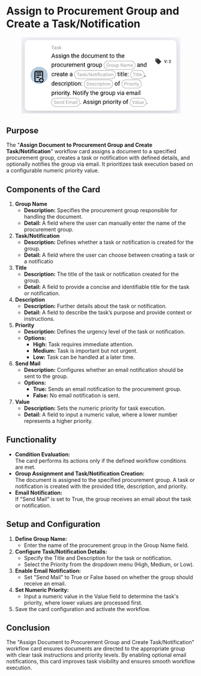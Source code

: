 # Assign to Procurement Group and Create a Task/Notification

<figure><img src="../../../../.gitbook/assets/image (2) (1) (1).png" alt="" width="563"><figcaption></figcaption></figure>

## **Purpose**

The "**Assign Document to Procurement Group and Create Task/Notification**" workflow card assigns a document to a specified procurement group, creates a task or notification with defined details, and optionally notifies the group via email. It prioritizes task execution based on a configurable numeric priority value.

## **Components of the Card**

1. **Group Name**
   * **Description:** Specifies the procurement group responsible for handling the document.
   * **Detail:** A field where the user can manually enter the name of the procurement group.
2. **Task/Notification**
   * **Description:** Defines whether a task or notification is created for the group.
   * **Detail:** A field where the user can choose between creating a task or a notificatio
3. **Title**
   * **Description:** The title of the task or notification created for the group.
   * **Detail:** A field to provide a concise and identifiable title for the task or notification.
4. **Description**
   * **Description:** Further details about the task or notification.
   * **Detail:** A field to describe the task’s purpose and provide context or instructions.
5. **Priority**
   * **Description:** Defines the urgency level of the task or notification.
   * **Options:**
     * **High:** Task requires immediate attention.
     * **Medium:** Task is important but not urgent.
     * **Low:** Task can be handled at a later time.
6. **Send Mail**
   * **Description:** Configures whether an email notification should be sent to the group.
   * **Options:**
     * **True:** Sends an email notification to the procurement group.
     * **False:** No email notification is sent.
7. **Value**
   * **Description:** Sets the numeric priority for task execution.
   * **Detail:** A field to input a numeric value, where a lower number represents a higher priority.

## **Functionality**

* **Condition Evaluation:**\
  The card performs its actions only if the defined workflow conditions are met.
* **Group Assignment and Task/Notification Creation:**\
  The document is assigned to the specified procurement group. A task or notification is created with the provided title, description, and priority.
* **Email Notification:**\
  If "Send Mail" is set to True, the group receives an email about the task or notification.

## **Setup and Configuration**

1. **Define Group Name:**
   * Enter the name of the procurement group in the Group Name field.
2. **Configure Task/Notification Details:**
   * Specify the Title and Description for the task or notification.
   * Select the Priority from the dropdown menu (High, Medium, or Low).
3. **Enable Email Notification:**
   * Set "Send Mail" to True or False based on whether the group should receive an email.
4. **Set Numeric Priority:**
   * Input a numeric value in the Value field to determine the task's priority, where lower values are processed first.
5. Save the card configuration and activate the workflow.

## **Conclusion**

The "Assign Document to Procurement Group and Create Task/Notification" workflow card ensures documents are directed to the appropriate group with clear task instructions and priority levels. By enabling optional email notifications, this card improves task visibility and ensures smooth workflow execution.
